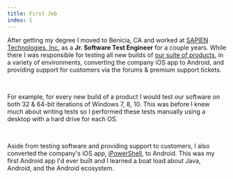 ```yaml
---
title: First Job
index: 1
---
```


After getting my degree I moved to Benicia, CA and worked at [SAPIEN Technologies, Inc.][0] as a **Jr. Software Test Engineer** for a couple years. While there I was responsible for testing all new builds of [our suite of products][1], in a variety of environments, converting the company iOS app to Android, and providing support for customers via the forums & premium support tickets.

<br />

For example, for every new build of a product I would test our software on both 32 & 64-bit iterations of Windows 7, 8, 10. This was before I knew much about writing tests so I performed these tests manually using a desktop with a hard drive for each OS.

<br />

Aside from testing software and providing support to customers, I also converted the company's iOS app, [iPowerShell][2], to Android. This was my first Android app I'd ever built and I learned a boat load about Java, Android, and the Android ecosystem.

[0]: https://www.sapien.com
[1]: https://www.sapien.com/software
[2]: https://www.sapien.com/legacy/ipowershell
